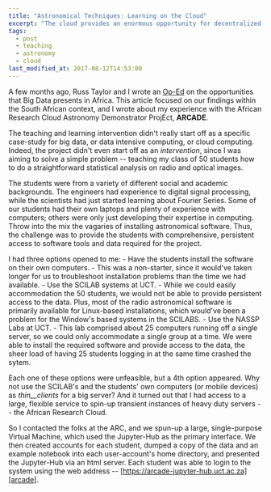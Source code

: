 ```yaml
---
title: "Astronomical Techniques: Learning on the Cloud"
excerpt: "The cloud provides an enormous opportunity for decentralized, blended learning."
tags: 
  - post
  - teaching 
  - astronomy
  - cloud
last_modified_at: 2017-08-12T14:53:00
---
```


A few months ago, Russ Taylor and I wrote an [Op-Ed][oped] on the opportunities that Big Data
presents in Africa. This article focused on our findings within the South African context, and I
wrote about my experience with the African Research Cloud Astronomy Demonstrator ProjEct, **ARCADE**.

The teaching and learning intervention didn't really start off as a specific case-study for big
data, or data intensive computing, or cloud computing. Indeed, the project didn't even start off as
an _intervention_, since I was aiming to solve a simple problem -- teaching my class of 50 students
how to do a straightforward statistical analysis on radio and optical images.

The students were from a variety of different social and academic backgrounds. The engineers had
experience to digital signal processing, while the scientists had just started learning about
Fourier Series. Some of our students had their own laptops and plenty of experience with computers;
others were only just developing their expertise in computing. Throw into the mix the vagaries of
installing astronomical software. 
Thus, the challenge was to provide the students with comprehensive, persistent access to software
tools and data required for the project. 

I had three options opened to me:
    - Have the students install the software on their own computers.
        - This was a non-starter, since it would've taken longer for us to troubleshoot installation
          problems than the time we had available. 
    - Use the SCILAB systems at UCT.
        - While we could easily accommodation the 50 students, we would not be able to provide
          persistent access to the data. Plus, most of the radio astronomical software is primarily
          available for Linux-based installations, which would've been a problem for the Window's
          based systems in the SCILABS.
    - Use the NASSP Labs at UCT.
        - This lab comprised about 25 computers running off a single server, so we could only
          accommodate a single group at a time. We were able to install the required software and
          provide access to the data, the sheer load of having 25 students logging in at the same
          time crashed the sytem. 

Each one of these options were unfeasible, but a 4th option appeared.  Why not use the SCILAB's
and the students' own computers (or mobile devices) as _thin__clients_ for a big server? And it
turned out that I had access to a large, flexible service to spin-up transient instances of heavy
duty servers -- the African Research Cloud.

So I contacted the folks at the ARC, and we spun-up a large, single-purpose Virtual Machine, which
used the Jupyter-Hub as the primary interface. We then created accounts for each student, dumped a
copy of the data and an example notebook into each user-account's home directory, and presented the
Jupyter-Hub via an html server. Each student was able to login to the system using the web address
-- [https://arcade-jupyter-hub.uct.ac.za][arcade].

[oped]: http://www.scidev.net/sub-saharan-africa/data/opinion/big-data-opening-opportunities-africa.html
[arcade]: https://arcade-jupyter-hub.uct.ac.za
